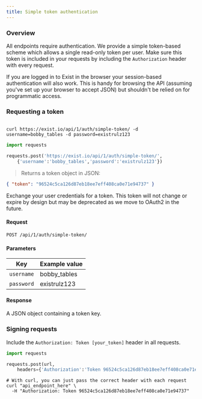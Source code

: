 ```yaml
---
title: Simple token authentication
---
```


### Overview

All endpoints require authentication. We provide a simple token-based scheme which allows a single read-only token per user.
Make sure this token is included in your requests by including the `Authorization` header with every request.

If you are logged in to Exist in the browser your session-based authentication will also work. This is handy for browsing the API
(assuming you've set up your browser to accept JSON) but shouldn't be relied on for programmatic access.

### Requesting a token 


```shell

curl https://exist.io/api/1/auth/simple-token/ -d username=bobby_tables -d password=existrulz123
```

```python
import requests

requests.post('https://exist.io/api/1/auth/simple-token/',
    {'username':'bobby_tables','password':'existrulz123'})
```

> Returns a token object in JSON:

```json
{ "token": "96524c5ca126d87eb18ee7eff408ca0e71e94737" }
```

Exchange your user credentials for a token. This token will not change or expire by design but may be deprecated as we move to OAuth2 in the future.

#### Request

`POST /api/1/auth/simple-token/`

#### Parameters

Key      | Example value
-------- | --------
`username` | bobby_tables
`password` | existrulz123

#### Response

A JSON object containing a token key.

### Signing requests

Include the `Authorization: Token [your_token]` header in all requests.


```python
import requests

requests.post(url,
    headers={'Authorization':'Token 96524c5ca126d87eb18ee7eff408ca0e71e94737'})
```

```shell
# With curl, you can just pass the correct header with each request
curl "api_endpoint_here" \
  -H "Authorization: Token 96524c5ca126d87eb18ee7eff408ca0e71e94737"
```
